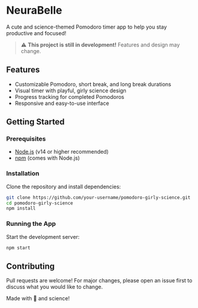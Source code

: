 # NeuraBelle

A cute and science-themed Pomodoro timer app to help you stay productive and focused!

> ⚠️ **This project is still in development!** Features and design may change.

## Features

- Customizable Pomodoro, short break, and long break durations
- Visual timer with playful, girly science design
- Progress tracking for completed Pomodoros
- Responsive and easy-to-use interface


## Getting Started

### Prerequisites

- [Node.js](https://nodejs.org/) (v14 or higher recommended)
- [npm](https://www.npmjs.com/) (comes with Node.js)

### Installation

Clone the repository and install dependencies:

```bash
git clone https://github.com/your-username/pomodoro-girly-science.git
cd pomodoro-girly-science
npm install
```

### Running the App

Start the development server:

```bash
npm start
```

## Contributing

Pull requests are welcome! For major changes, please open an issue first to discuss what you would like to change.


Made with 💖 and science!